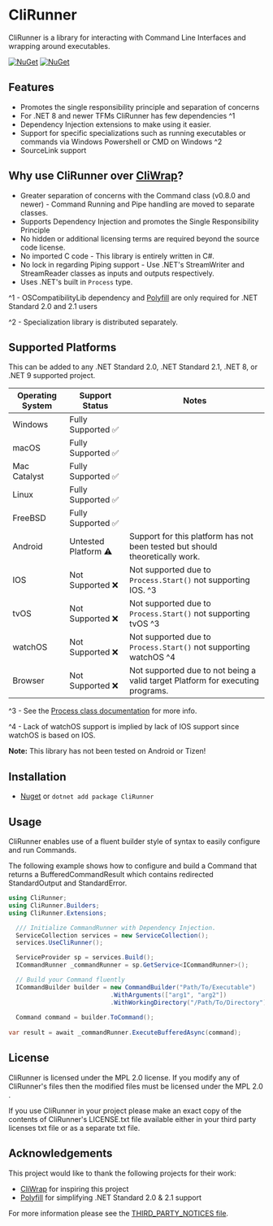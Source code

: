# CliRunner
CliRunner is a library for interacting with Command Line Interfaces and wrapping around executables.

[![NuGet](https://img.shields.io/nuget/v/CliRunner.svg)](https://www.nuget.org/packages/CliRunner/) 
[![NuGet](https://img.shields.io/nuget/dt/CliRunner.svg)](https://www.nuget.org/packages/CliRunner/)


## Features
* Promotes the single responsibility principle and separation of concerns
* For .NET 8 and newer TFMs CliRunner has few dependencies ^1
* Dependency Injection extensions to make using it easier.
* Support for specific specializations such as running executables or commands via Windows Powershell or CMD on Windows ^2
* SourceLink support

## Why use CliRunner over [CliWrap](https://github.com/Tyrrrz/CliWrap/)?
* Greater separation of concerns with the Command class (v0.8.0 and newer) - Command Running and Pipe handling are moved to separate classes.
* Supports Dependency Injection and promotes the Single Responsibility Principle
* No hidden or additional licensing terms are required beyond the source code license.
* No imported C code - This library is entirely written in C#.
* No lock in regarding Piping support - Use .NET's StreamWriter and StreamReader classes as inputs and outputs respectively.
* Uses .NET's built in ``Process`` type.

^1 - OSCompatibilityLib dependency and [Polyfill](https://github.com/SimonCropp/Polyfill) are only required for .NET Standard 2.0 and 2.1 users

^2 - Specialization library is distributed separately.

## Supported Platforms 
This can be added to any .NET Standard 2.0, .NET Standard 2.1, .NET 8, or .NET 9 supported project.

| Operating System | Support Status | Notes |
|-|-|-|
| Windows | Fully Supported :white_check_mark: | |
| macOS | Fully Supported :white_check_mark: | |
| Mac Catalyst | Fully Supported :white_check_mark: | |
| Linux | Fully Supported :white_check_mark: | |
| FreeBSD | Fully Supported :white_check_mark: | |
| Android | Untested Platform :warning: | Support for this platform has not been tested but should theoretically work. |
| IOS | Not Supported :x: | Not supported due to ``Process.Start()`` not supporting IOS. ^3 | 
| tvOS | Not Supported :x: | Not supported due to ``Process.Start()`` not supporting tvOS ^3 |
| watchOS | Not Supported :x: | Not supported due to ``Process.Start()`` not supporting watchOS ^4 |
| Browser | Not Supported :x: | Not supported due to not being a valid target Platform for executing programs. |

^3 - See the [Process class documentation](https://learn.microsoft.com/en-us/dotnet/api/system.diagnostics.process.start?view=net-9.0#system-diagnostics-process-start) for more info.

^4 - Lack of watchOS support is implied by lack of IOS support since watchOS is based on IOS.


**Note:** This library has not been tested on Android or Tizen!

## Installation
* [Nuget](https://nuget.org/packages/) or ``dotnet add package CliRunner``

## Usage
CliRunner enables use of a fluent builder style of syntax to easily configure and run Commands.

The following example shows how to configure and build a Command that returns a BufferedCommandResult which contains redirected StandardOutput and StandardError.

```csharp
using CliRunner;
using CliRunner.Builders;
using CliRunner.Extensions;

  /// Initialize CommandRunner with Dependency Injection.
  ServiceCollection services = new ServiceCollection();
  services.UseCliRunner();

  ServiceProvider sp = services.Build();
  ICommandRunner _commandRunner = sp.GetService<ICommandRunner>();

  // Build your Command fluently 
  ICommandBuilder builder = new CommandBuilder("Path/To/Executable")
                            .WithArguments(["arg1", "arg2"])
                            .WithWorkingDirectory("/Path/To/Directory");
  
  Command command = builder.ToCommand();
  
var result = await _commandRunner.ExecuteBufferedAsync(command);
```

## License
CliRunner is licensed under the MPL 2.0 license. If you modify any of CliRunner's files then the modified files must be licensed under the MPL 2.0 .

If you use CliRunner in your project please make an exact copy of the contents of CliRunner's LICENSE.txt file available either in your third party licenses txt file or as a separate txt file.

## Acknowledgements
This project would like to thank the following projects for their work:
* [CliWrap](https://github.com/Tyrrrz/CliWrap/) for inspiring this project
* [Polyfill](https://github.com/SimonCropp/Polyfill) for simplifying .NET Standard 2.0 & 2.1 support

For more information please see the [THIRD_PARTY_NOTICES file](https://github.com/alastairlundy/CliRunner/blob/main/THIRD_PARTY_NOTICES.txt).
